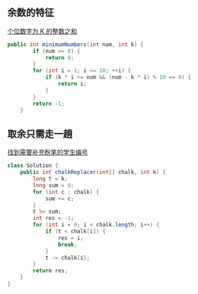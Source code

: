## 余数的特征
[个位数字为 K 的整数之和](https://leetcode.cn/problems/sum-of-numbers-with-units-digit-k/)
```java
public int minimumNumbers(int num, int k) {
        if (num == 0) {
            return 0;
        }
        for (int i = 1; i <= 10; ++i) {
            if (k * i <= num && (num - k * i) % 10 == 0) {
                return i;
            }
        }
        return -1;
    }
```
## 取余只需走一趟
[找到需要补充粉笔的学生编号](https://leetcode.cn/problems/find-the-student-that-will-replace-the-chalk/)
```java
class Solution {
    public int chalkReplacer(int[] chalk, int k) {
        long t = k;
        long sum = 0;
        for (int c : chalk) {
            sum += c;
        }
        t %= sum;
        int res = -1;
        for (int i = 0; i < chalk.length; i++) {
            if (t < chalk[i]) {
                res = i;
                break;
            }
            t -= chalk[i];
        }
        return res;
    }
}
```
